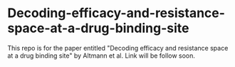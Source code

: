# Decoding-efficacy-and-resistance-space-at-a-drug-binding-site
This repo is for the paper entitled "Decoding efficacy and resistance space at a drug binding site" by Altmann  et al. Link will be follow soon.
